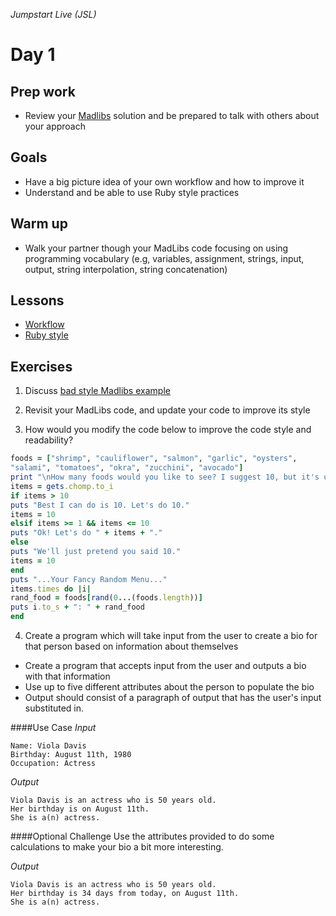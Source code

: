 _Jumpstart Live (JSL)_
# Day 1

## Prep work
* Review your [Madlibs](https://github.com/Ada-Developers-Academy/jump-start/blob/master/lessons/09-programming-grammar/assignments/madlibs.md) solution and be prepared to talk with others about your approach

## Goals
* Have a big picture idea of your own workflow and how to improve it
* Understand and be able to use Ruby style practices

## Warm up
* Walk your partner though your MadLibs code focusing on using programming vocabulary (e.g, variables, assignment, strings, input, output, string interpolation,  string concatenation)


## Lessons
* [Workflow](workflow.md)
* [Ruby style](style.md)

## Exercises
1. Discuss [bad style Madlibs example](code/bad-style-madlibs.rb) 

2. Revisit your MadLibs code, and update your code to improve its style

3. How would you modify the code below to improve the code style and readability?

  ```ruby
  foods = ["shrimp", "cauliflower", "salmon", "garlic", "oysters",
  "salami", "tomatoes", "okra", "zucchini", "avocado"]
  print "\nHow many foods would you like to see? I suggest 10, but it's up to you. "
  items = gets.chomp.to_i
  if items > 10
  puts "Best I can do is 10. Let's do 10."
  items = 10
  elsif items >= 1 && items <= 10
  puts "Ok! Let's do " + items + "."
  else
  puts "We'll just pretend you said 10."
  items = 10
  end
  puts "...Your Fancy Random Menu..."
  items.times do |i|
  rand_food = foods[rand(0...(foods.length))]
  puts i.to_s + ": " + rand_food
  end
  ```

4. Create a program which will take input from the user to create a bio for that person based on information about themselves
  * Create a program that accepts input from the user and outputs a bio with that information
  * Use up to five different attributes about the person to populate the bio
  * Output should consist of a paragraph of output that has the user's input substituted in.

  ####Use Case
  _Input_
  ```
  Name: Viola Davis
  Birthday: August 11th, 1980
  Occupation: Actress
  ```

  _Output_
  ```
  Viola Davis is an actress who is 50 years old.
  Her birthday is on August 11th.
  She is a(n) actress.
  ```

  ####Optional Challenge
  Use the attributes provided to do some calculations to make your bio a bit more interesting.

  _Output_
  ```
  Viola Davis is an actress who is 50 years old.
  Her birthday is 34 days from today, on August 11th.
  She is a(n) actress.
  ```

